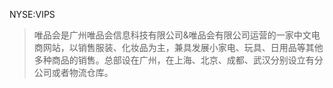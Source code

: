 NYSE:VIPS

>唯品会是广州唯品会信息科技有限公司&唯品会有限公司运营的一家中文电商网站，以销售服装、化妆品为主，兼具发展小家电、玩具、日用品等其他多种商品的销售。总部设在广州，在上海、北京、成都、武汉分别设立有分公司或者物流仓库。
